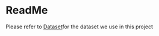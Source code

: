 # ReadMe
Please refer to [Dataset](https://drive.google.com/file/d/1hUowA9w9EIYX8D42vvcNeZs3VVOda6fs/view?usp=sharing)for the dataset we use in this project

